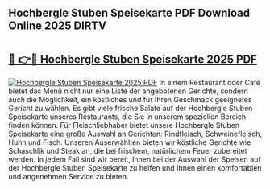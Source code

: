## Hochbergle Stuben Speisekarte PDF Download Online 2025 DlRTV

# <h2><a href="http://gc9g1wm.nevu.top/?p=Hochbergle+Stuben+Speisekarte">🔗 👉🔴 Hochbergle Stuben Speisekarte 2025 PDF</a></h2>

[![Hochbergle Stuben Speisekarte 2025 PDF](https://i.imgur.com/dBaPXMq.png)](http://gc9g1wm.nevu.top/?p=Hochbergle+Stuben+Speisekarte)
In einem Restaurant oder Café bietet das Menü nicht nur eine Liste der angebotenen Gerichte, sondern auch die Möglichkeit, ein köstliches und für Ihren Geschmack geeignetes Gericht zu wählen. Es gibt viele frische Salate auf der Hochbergle Stuben Speisekarte unseres Restaurants, die Sie in unserem speziellen Bereich finden können. Für Fleischliebhaber bietet unsere Hochbergle Stuben Speisekarte eine große Auswahl an Gerichten: Rindfleisch, Schweinefleisch, Huhn und Fisch. Unseren Auserwählten bieten wir köstliche Gerichte wie Schaschlik und Steak an, die bei frischem, natürlichem Feuer zubereitet werden. In jedem Fall sind wir bereit, Ihnen bei der Auswahl der Speisen auf der Hochbergle Stuben Speisekarte zu helfen und Ihnen einen komfortablen und angenehmen Service zu bieten.
